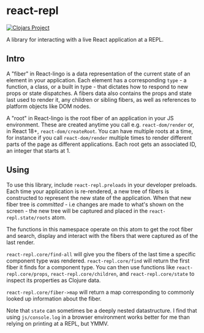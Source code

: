 # react-repl

[![Clojars Project](https://img.shields.io/clojars/v/org.clojars.lilactown/react-repl.svg)](https://clojars.org/org.clojars.lilactown/react-repl)

A library for interacting with a live React application at a REPL.

## Intro

A \"fiber\" in React-lingo is a data representation of the current state of an
element in your application. Each element has a corresponding `type` - a
function, a class, or a built in type - that dictates how to respond to new
props or state dispatches. A fibers data also contains the props and state
last used to render it, any children or sibling fibers, as well as references
to platform objects like DOM nodes.

A \"root\" in React-lingo is the root fiber of an application in your JS
environment. These are created anytime you call e.g. `react-dom/render` or, in
React 18+, `react-dom/createRoot`. You can have multiple roots at a time, for
instance if you call `react-dom/render` multiple times to render different
parts of the page as different applications. Each root gets an associated ID,
an integer that starts at 1.

## Using

To use this library, include `react-repl.preloads` in your developer preloads.
Each time your application is re-rendered, a new tree of fibers is constructed
to represent the new state of the application. When that new fiber tree is
_committed_ - i.e changes are made to what's shown on the screen - the new
tree will be captured and placed in the `react-repl.state/roots` atom.

The functions in this namespace operate on this atom to get the root fiber and
search, display and interact with the fibers that were captured as of the last
render.

`react-repl.core/find-all` will give you the fibers of the last time a
specific component type was rendered. `react-repl.core/find` will return the
first fiber it finds for a component type. You can then use functions like
`react-repl.core/props`, `react-repl.core/children`, and
`react-repl.core/state` to inspect its properties as Clojure data.

`react-repl.core/fiber->map` will return a map corresponding to commonly
looked up information about the fiber.

Note that `state` can sometimes be a deeply nested datastructure. I find that
using `js/console.log` in a browser environment works better for me than
relying on printing at a REPL, but YMMV.
